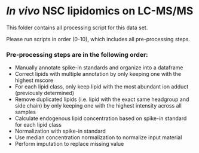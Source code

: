# _In vivo_ NSC lipidomics on LC-MS/MS

This folder contains all processing script for this data set.

Please run scripts in order (0-10), which includes all pre-processing steps.

### Pre-processing steps are in the following order:

* Manually annotate spike-in standards and organize into a dataframe
* Correct lipids with multiple annotation by only keeping one with the highest mscore
* For each lipid class, only keep lipid with the most abundant ion adduct (previously determined)
* Remove duplicated lipids (i.e. lipid with the exact same headgroup and side chain) by only keeping one with the highest intensity across all samples
* Calculate endogenous lipid concentration based on spike-in standard for each lipid class
* Normalization with spike-in standard
* Use median concentration normalization to normalize input material
* Perform imputation to replace missing value



